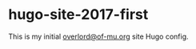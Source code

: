 # hugo-site-2017-first

This is my initial [overlord@of-mu.org](https://of-mu.org/) site Hugo config.

